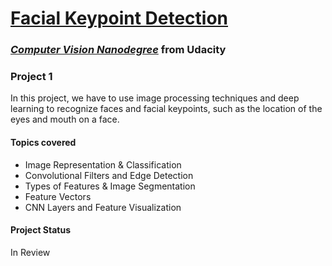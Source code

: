 #  [Facial Keypoint Detection](https://github.com/udacity/P1_Facial_Keypoints)

### [_**Computer Vision Nanodegree**_](https://www.udacity.com/course/computer-vision-nanodegree--nd891) from Udacity

### **Project 1**

In this project, we have to use image processing techniques and deep learning to recognize faces and facial keypoints, such as the location of the eyes and mouth on a face.

#### Topics covered

- Image Representation & Classification
- Convolutional Filters and Edge Detection
- Types of Features & Image Segmentation
- Feature Vectors
- CNN Layers and Feature Visualization

#### Project Status

In Review
